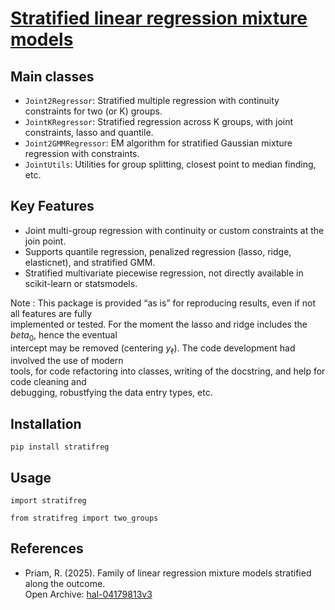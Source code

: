 # **<u> Stratified linear regression mixture models </u>** <br>

## Main classes

- `Joint2Regressor`: Stratified multiple regression with continuity constraints for two (or K) groups.
- `JointKRegressor`: Stratified regression across K groups, with joint constraints, lasso and quantile.
- `Joint2GMMRegressor`: EM algorithm for stratified Gaussian mixture regression with constraints.
- `JointUtils`: Utilities for group splitting, closest point to median finding, etc.

## Key Features

- Joint multi-group regression with continuity or custom constraints at the join point.
- Supports quantile regression, penalized regression (lasso, ridge, elasticnet), and stratified GMM.
- Stratified multivariate piecewise regression, not directly available in scikit-learn or statsmodels.

Note : This package is provided “as is” for reproducing results, even if not all features are fully <br> 
implemented or tested. For the moment the lasso and ridge includes the $beta_0$, hence the eventual <br> 
intercept may be removed (centering $y_\ell$). The code development had involved the use of modern <br> 
tools, for code refactoring into classes, writing of the docstring, and help for code cleaning and <br>
debugging, robustfying the data entry types, etc.

## Installation

`pip install stratifreg`

## Usage

`import stratifreg`

`from stratifreg import two_groups`


## References

- Priam, R. (2025). Family of linear regression mixture models stratified along the outcome. <br>
Open Archive: [hal-04179813v3](https://hal.science/hal-04179813v3)

